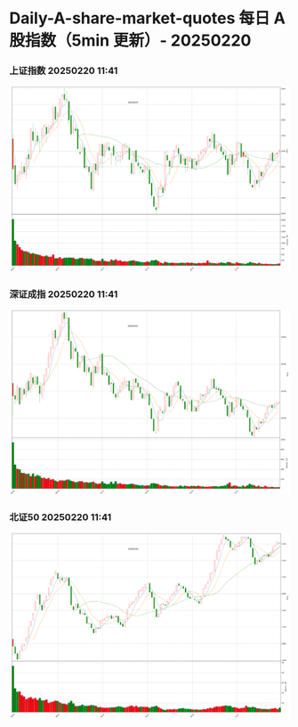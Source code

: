 
# Daily-A-share-market-quotes 每日 A 股指数（5min 更新）- 20250220

### 上证指数 20250220 11:41
![](./fig/2025/2/20250220-sh000001.png)

### 深证成指 20250220 11:41
![](./fig/2025/2/20250220-sz399001.png)

### 北证50 20250220 11:41
![](./fig/2025/2/20250220-bj899050.png)
